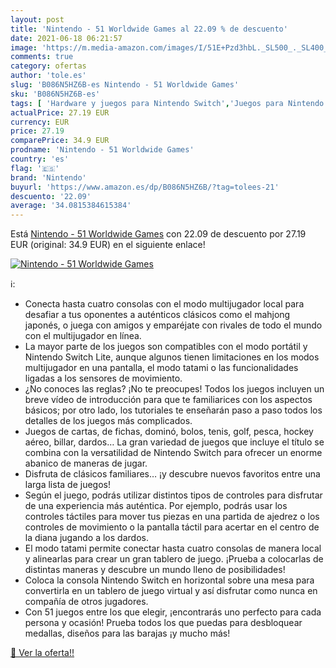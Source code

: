 ```yaml
---
layout: post
title: 'Nintendo - 51 Worldwide Games al 22.09 % de descuento'
date: 2021-06-18 06:21:57
image: 'https://m.media-amazon.com/images/I/51E+Pzd3hbL._SL500_._SL400_.jpg'
comments: true
category: ofertas
author: 'tole.es'
slug: 'B086N5HZ6B-es Nintendo - 51 Worldwide Games'
sku: 'B086N5HZ6B-es'
tags: [ 'Hardware y juegos para Nintendo Switch','Juegos para Nintendo Switch','Videojuegos','nintendo', ]
actualPrice: 27.19 EUR
currency: EUR
price: 27.19
comparePrice: 34.9 EUR
prodname: 'Nintendo - 51 Worldwide Games'
country: 'es'
flag: '🇪🇸'
brand: 'Nintendo'
buyurl: 'https://www.amazon.es/dp/B086N5HZ6B/?tag=tolees-21'
descuento: '22.09'
average: '34.0815384615384'
---
```


Está [Nintendo - 51 Worldwide Games](https://www.amazon.es/dp/B086N5HZ6B/?tag=tolees-21) con 22.09 de descuento por 27.19 EUR (original: 34.9 EUR) en el siguiente enlace!

[![Nintendo - 51 Worldwide Games](https://m.media-amazon.com/images/I/51E+Pzd3hbL._SL500_._SL400_.jpg)](https://www.amazon.es/dp/B086N5HZ6B/?tag=tolees-21)

ℹ️:

- Conecta hasta cuatro consolas con el modo multijugador local para desafiar a tus oponentes a auténticos clásicos como el mahjong japonés, o juega con amigos y emparéjate con rivales de todo el mundo con el multijugador en línea.
- La mayor parte de los juegos son compatibles con el modo portátil y Nintendo Switch Lite, aunque algunos tienen limitaciones en los modos multijugador en una pantalla, el modo tatami o las funcionalidades ligadas a los sensores de movimiento.
- ¿No conoces las reglas? ¡No te preocupes! Todos los juegos incluyen un breve vídeo de introducción para que te familiarices con los aspectos básicos; por otro lado, los tutoriales te enseñarán paso a paso todos los detalles de los juegos más complicados.
- Juegos de cartas, de fichas, dominó, bolos, tenis, golf, pesca, hockey aéreo, billar, dardos… La gran variedad de juegos que incluye el título se combina con la versatilidad de Nintendo Switch para ofrecer un enorme abanico de maneras de jugar.
- Disfruta de clásicos familiares… ¡y descubre nuevos favoritos entre una larga lista de juegos!
- Según el juego, podrás utilizar distintos tipos de controles para disfrutar de una experiencia más auténtica. Por ejemplo, podrás usar los controles táctiles para mover tus piezas en una partida de ajedrez o los controles de movimiento o la pantalla táctil para acertar en el centro de la diana jugando a los dardos.
- El modo tatami permite conectar hasta cuatro consolas de manera local y alinearlas para crear un gran tablero de juego. ¡Prueba a colocarlas de distintas maneras y descubre un mundo lleno de posibilidades!
- Coloca la consola Nintendo Switch en horizontal sobre una mesa para convertirla en un tablero de juego virtual y así disfrutar como nunca en compañía de otros jugadores.
- Con 51 juegos entre los que elegir, ¡encontrarás uno perfecto para cada persona y ocasión! Prueba todos los que puedas para desbloquear medallas, diseños para las barajas ¡y mucho más!

[🛒 Ver la oferta!!](https://www.amazon.es/dp/B086N5HZ6B/?tag=tolees-21)
